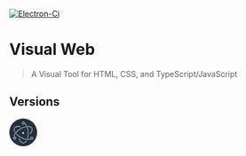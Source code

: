 [![Electron-Ci][Electron-Ci-badge]][Electron-Ci-workflow]

[Electron-Ci-badge]: https://github.com/Charlie-Sumorok/Visual_Web_Electron/workflows/Electron-CI/badge.svg
[Electron-Ci-workflow]: https://github.com/Charlie-Sumorok/Visual_Web_Electron/actions?query=workflow%3AElectron-CI

# Visual Web

> A Visual Tool for HTML, CSS, and TypeScript/JavaScript

<!-- ## Install

*macOS 10.10+, Linux, and Windows 7+ are supported (64-bit only).*

**macOS**

[**Download**](https://github.com/user/repo/releases/latest) the `.dmg` file.

**Linux**

[**Download**](https://github.com/user/repo/releases/latest) the `.AppImage` or `.deb` file.

*The AppImage needs to be [made executable](http://discourse.appimage.org/t/how-to-make-an-appimage-executable/80) after download.*

**Windows**

[**Download**](https://github.com/user/repo/releases/latest) the `.exe` file.

---
-->

<!--
### Publish

```
$ npm run release
```

After Travis finishes building your app, open the release draft it created and click "Publish".
-->
## Versions

<a
	href="https://github.com/Charlie-Sumorok/Visual-Web-Electron"
	title="Electron">
	<img
		src="./images/Electron.png"
		alt="Electron Version"
		title="Electron"
		width="50px"
		height="50px">
</a>
